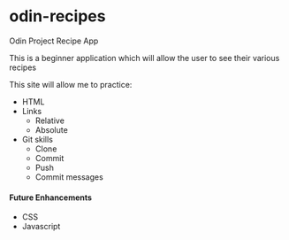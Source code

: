 # odin-recipes

Odin Project Recipe App

This is a beginner application which will allow the user to see their various recipes

This site will allow me to practice:
* HTML
* Links
    * Relative
    * Absolute
* Git skills 
    * Clone
    * Commit
    * Push
    * Commit messages

#### Future Enhancements
* CSS
* Javascript